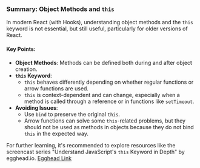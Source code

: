 ### Summary: Object Methods and `this`

In modern React (with Hooks), understanding object methods and the `this` keyword is not essential, but still useful, particularly for older versions of React.

#### Key Points:

- **Object Methods**: Methods can be defined both during and after object creation.
- **`this` Keyword**:
  - `this` behaves differently depending on whether regular functions or arrow functions are used.
  - `this` is context-dependent and can change, especially when a method is called through a reference or in functions like `setTimeout`.
- **Avoiding Issues**:
  - Use `bind` to preserve the original `this`.
  - Arrow functions can solve some `this`-related problems, but they should not be used as methods in objects because they do not bind `this` in the expected way.

For further learning, it's recommended to explore resources like the screencast series "Understand JavaScript's `this` Keyword in Depth" by egghead.io.
[Egghead Link](https://egghead.io/lessons/javascript-this-in-the-global-context)
